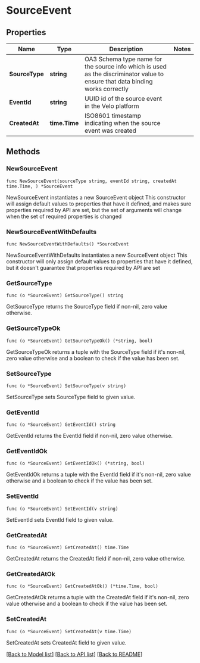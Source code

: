 # SourceEvent

## Properties

Name | Type | Description | Notes
------------ | ------------- | ------------- | -------------
**SourceType** | **string** | OA3 Schema type name for the source info which is used as the discriminator value to ensure that data binding works correctly | 
**EventId** | **string** | UUID id of the source event in the Velo platform | 
**CreatedAt** | **time.Time** | ISO8601 timestamp indicating when the source event was created | 

## Methods

### NewSourceEvent

`func NewSourceEvent(sourceType string, eventId string, createdAt time.Time, ) *SourceEvent`

NewSourceEvent instantiates a new SourceEvent object
This constructor will assign default values to properties that have it defined,
and makes sure properties required by API are set, but the set of arguments
will change when the set of required properties is changed

### NewSourceEventWithDefaults

`func NewSourceEventWithDefaults() *SourceEvent`

NewSourceEventWithDefaults instantiates a new SourceEvent object
This constructor will only assign default values to properties that have it defined,
but it doesn't guarantee that properties required by API are set

### GetSourceType

`func (o *SourceEvent) GetSourceType() string`

GetSourceType returns the SourceType field if non-nil, zero value otherwise.

### GetSourceTypeOk

`func (o *SourceEvent) GetSourceTypeOk() (*string, bool)`

GetSourceTypeOk returns a tuple with the SourceType field if it's non-nil, zero value otherwise
and a boolean to check if the value has been set.

### SetSourceType

`func (o *SourceEvent) SetSourceType(v string)`

SetSourceType sets SourceType field to given value.


### GetEventId

`func (o *SourceEvent) GetEventId() string`

GetEventId returns the EventId field if non-nil, zero value otherwise.

### GetEventIdOk

`func (o *SourceEvent) GetEventIdOk() (*string, bool)`

GetEventIdOk returns a tuple with the EventId field if it's non-nil, zero value otherwise
and a boolean to check if the value has been set.

### SetEventId

`func (o *SourceEvent) SetEventId(v string)`

SetEventId sets EventId field to given value.


### GetCreatedAt

`func (o *SourceEvent) GetCreatedAt() time.Time`

GetCreatedAt returns the CreatedAt field if non-nil, zero value otherwise.

### GetCreatedAtOk

`func (o *SourceEvent) GetCreatedAtOk() (*time.Time, bool)`

GetCreatedAtOk returns a tuple with the CreatedAt field if it's non-nil, zero value otherwise
and a boolean to check if the value has been set.

### SetCreatedAt

`func (o *SourceEvent) SetCreatedAt(v time.Time)`

SetCreatedAt sets CreatedAt field to given value.



[[Back to Model list]](../README.md#documentation-for-models) [[Back to API list]](../README.md#documentation-for-api-endpoints) [[Back to README]](../README.md)


